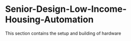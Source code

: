 # Senior-Design-Low-Income-Housing-Automation

This section contains the setup and building of hardware
